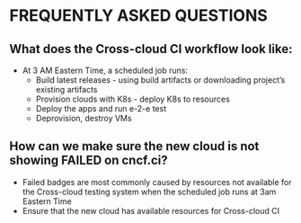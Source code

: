 # FREQUENTLY ASKED QUESTIONS


## What does the Cross-cloud CI workflow look like:

- At 3 AM Eastern Time, a scheduled job runs:
  - Build latest releases - using build artifacts or downloading project’s existing artifacts
  - Provision clouds with K8s - deploy K8s to resources
  - Deploy the apps and run e-2-e test
  - Deprovision, destroy VMs

## How can we make sure the new cloud is not showing FAILED on cncf.ci?

- Failed badges are most commonly caused by resources not available for the Cross-cloud testing system when the scheduled job runs at 3am Eastern Time
- Ensure that the new cloud has available resources for Cross-cloud CI
